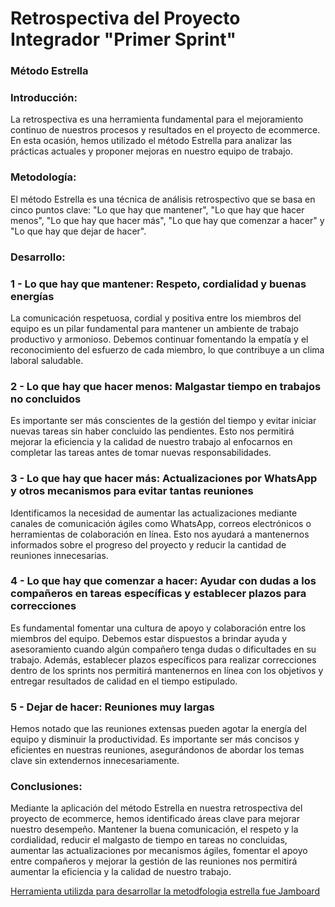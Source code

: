 # Retrospectiva del Proyecto Integrador "Primer Sprint"

### Método Estrella

### Introducción:
La retrospectiva es una herramienta fundamental para el mejoramiento continuo de nuestros procesos y resultados en el proyecto de ecommerce. En esta ocasión, hemos utilizado el método Estrella para analizar las prácticas actuales y proponer mejoras en nuestro equipo de trabajo.

### Metodología:
El método Estrella es una técnica de análisis retrospectivo que se basa en cinco puntos clave: "Lo que hay que mantener", "Lo que hay que hacer menos", "Lo que hay que hacer más", "Lo que hay que comenzar a hacer" y "Lo que hay que dejar de hacer".

### Desarrollo:

### 1 - Lo que hay que mantener: Respeto, cordialidad y buenas energías
La comunicación respetuosa, cordial y positiva entre los miembros del equipo es un pilar fundamental para mantener un ambiente de trabajo productivo y armonioso. Debemos continuar fomentando la empatía y el reconocimiento del esfuerzo de cada miembro, lo que contribuye a un clima laboral saludable.
### 2 - Lo que hay que hacer menos: Malgastar tiempo en trabajos no concluidos
Es importante ser más conscientes de la gestión del tiempo y evitar iniciar nuevas tareas sin haber concluido las pendientes. Esto nos permitirá mejorar la eficiencia y la calidad de nuestro trabajo al enfocarnos en completar las tareas antes de tomar nuevas responsabilidades.

### 3 - Lo que hay que hacer más: Actualizaciones por WhatsApp y otros mecanismos para evitar tantas reuniones
Identificamos la necesidad de aumentar las actualizaciones mediante canales de comunicación ágiles como WhatsApp, correos electrónicos o herramientas de colaboración en línea. Esto nos ayudará a mantenernos informados sobre el progreso del proyecto y reducir la cantidad de reuniones innecesarias.

### 4 - Lo que hay que comenzar a hacer: Ayudar con dudas a los compañeros en tareas específicas y establecer plazos para correcciones
Es fundamental fomentar una cultura de apoyo y colaboración entre los miembros del equipo. Debemos estar dispuestos a brindar ayuda y asesoramiento cuando algún compañero tenga dudas o dificultades en su trabajo. Además, establecer plazos específicos para realizar correcciones dentro de los sprints nos permitirá mantenernos en línea con los objetivos y entregar resultados de calidad en el tiempo estipulado.

### 5 - Dejar de hacer: Reuniones muy largas
Hemos notado que las reuniones extensas pueden agotar la energía del equipo y disminuir la productividad. Es importante ser más concisos y eficientes en nuestras reuniones, asegurándonos de abordar los temas clave sin extendernos innecesariamente.

### Conclusiones:
Mediante la aplicación del método Estrella en nuestra retrospectiva del proyecto de ecommerce, hemos identificado áreas clave para mejorar nuestro desempeño. Mantener la buena comunicación, el respeto y la cordialidad, reducir el malgasto de tiempo en tareas no concluidas, aumentar las actualizaciones por mecanismos ágiles, fomentar el apoyo entre compañeros y mejorar la gestión de las reuniones nos permitirá aumentar la eficiencia y la calidad de nuestro trabajo.


[Herramienta utilizda para desarrollar la metodfologia estrella fue Jamboard](https://jamboard.google.com/d/1cdwx_dH8jAmK_De60ngYQaCb7h-EWKHENIvy-eKXOR0/viewer?f=0)
